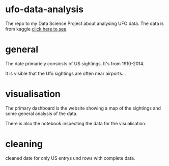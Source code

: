 # ufo-data-analysis

The repo to my Data Science Project about analysing UFO data.
The data is from kaggle [click here to see](https://www.kaggle.com/datasets/NUFORC/ufo-sightings).


# general 

The date primariely consicsts of US sightings. It's from 1910-2014.

It is visible that the Ufo sightings are often near airports... 

# visualisation 
The primary dashboard is the website showing a map of the sightings and some general analysis of the data.

There is also the notebook inspecting the data for the visualisation.

# cleaning 

cleaned date for only US entrys und rows with complete data. 

